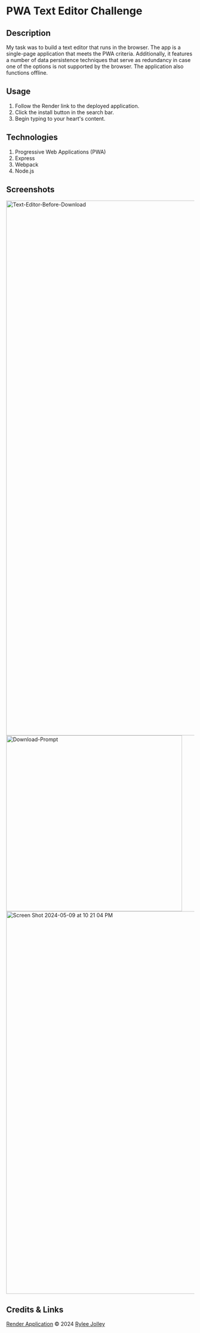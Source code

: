 # PWA Text Editor Challenge

  ## Description

My task was to build a text editor that runs in the browser. The app is a single-page application that meets the PWA criteria. Additionally, it features a number of data persistence techniques that serve as redundancy in case one of the options is not supported by the browser. The application also functions offline.

  ## Usage

  1. Follow the Render link to the deployed application.
  2. Click the install button in the search bar.
  3. Begin typing to your heart's content.

  ## Technologies

  1. Progressive Web Applications (PWA)
  2. Express
  3. Webpack
  4. Node.js

  ## Screenshots

  <img width="1433" alt="Text-Editor-Before-Download" src="https://github.com/ryloaf/pwa-text-editor/assets/151485696/cdb64f3f-84a7-4a5a-a017-afffaa73982d">

  <img width="471" alt="Download-Prompt" src="https://github.com/ryloaf/pwa-text-editor/assets/151485696/43d304ee-bfd8-4740-816e-cc94a3603974">

  <img width="1025" alt="Screen Shot 2024-05-09 at 10 21 04 PM" src="https://github.com/ryloaf/pwa-text-editor/assets/151485696/c6f9bd38-b599-42eb-9040-8aa2c9dd2b84">



  ## Credits & Links

  [Render Application](https://pwa-text-editor-st2u.onrender.com/)
  © 2024 [Rylee Jolley](https://github.com/ryloaf)
